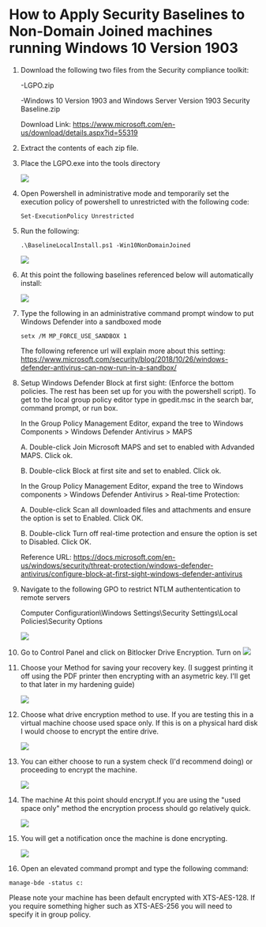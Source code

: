 # How to Apply Security Baselines to Non-Domain Joined machines running Windows 10 Version 1903

1. Download the following two files from the Security compliance toolkit:

   -LGPO.zip
   
   -Windows 10 Version 1903 and Windows Server Version 1903 Security Baseline.zip
   
   Download Link: https://www.microsoft.com/en-us/download/details.aspx?id=55319
   
2. Extract the contents of each zip file. 
 
3. Place the LGPO.exe into the tools directory

   ![](https://github.com/rootsecdev/Microsoft-Blue-Forest/blob/master/Screenshots/StandAloneHardening1903-1.PNG)
  
4. Open Powershell in administrative mode and temporarily set the execution policy of powershell to unrestricted with the following code:

   ```
   Set-ExecutionPolicy Unrestricted
   ```
   
5. Run the following:

   ```
   .\BaselineLocalInstall.ps1 -Win10NonDomainJoined
   ```

     
   ![](https://github.com/rootsecdev/Microsoft-Blue-Forest/blob/master/Screenshots/StandAloneHardening1903-2.PNG)
   
6. At this point the following baselines referenced below will automatically install:
 
   ![](https://github.com/rootsecdev/Microsoft-Blue-Forest/blob/master/Screenshots/StandAloneHardening1903-3.PNG)
   
 
9. Type the following in an administrative command prompt window to put Windows Defender into a sandboxed mode

    ```
    setx /M MP_FORCE_USE_SANDBOX 1
    ```
    The following reference url will explain more about this setting: https://www.microsoft.com/security/blog/2018/10/26/windows-defender-antivirus-can-now-run-in-a-sandbox/
    
 10. Setup Windows Defender Block at first sight: (Enforce the bottom policies. The rest has been set up for you with the powershell script). To get to the local group policy editor type in gpedit.msc in the search bar, command prompt, or run box.
 
     In the Group Policy Management Editor, expand the tree to Windows Components > Windows Defender Antivirus > MAPS
     
     A. Double-click Join Microsoft MAPS and set to enabled with Advanded MAPS. Click ok.
     
     B. Double-click Block at first site and set to enabled. Click ok. 
     
     In the Group Policy Management Editor, expand the tree to Windows components > Windows Defender Antivirus > Real-time Protection:
     
     A. Double-click Scan all downloaded files and attachments and ensure the option is set to Enabled. Click OK.
     
     B. Double-click Turn off real-time protection and ensure the option is set to Disabled. Click OK.
     
     Reference URL: https://docs.microsoft.com/en-us/windows/security/threat-protection/windows-defender-antivirus/configure-block-at-first-sight-windows-defender-antivirus
    
 
     
 11. Navigate to the following GPO to restrict NTLM authententication to remote servers
 
     Computer Configuration\Windows Settings\Security Settings\Local Policies\Security Options

     ![](https://github.com/rootsecdev/Microsoft-Blue-Forest/blob/master/Screenshots/StdAloneSec7.PNG)
     
 12. Go to Control Panel and click on Bitlocker Drive Encryption. Turn on 
     ![](https://github.com/rootsecdev/Microsoft-Blue-Forest/blob/master/Screenshots/StandAloneHardening1903-4.PNG)
     
 13. Choose your Method for saving your recovery key. (I suggest printing it off using the PDF printer then encrypting with an asymetric key. I'll get to that later in my hardening guide)
 
     ![](https://github.com/rootsecdev/Microsoft-Blue-Forest/blob/master/Screenshots/StandAloneHardening1903-5.PNG)
     
 14. Choose what drive encryption method to use. If you are testing this in a virtual machine choose used space only. If this is on a physical hard disk I would choose to encrypt the entire drive.
 
     ![](https://github.com/rootsecdev/Microsoft-Blue-Forest/blob/master/Screenshots/StandAloneHardening1903-6.PNG)
     
 15. You can either choose to run a system check (I'd recommend doing) or proceeding to encrypt the machine. 
 
     ![](https://github.com/rootsecdev/Microsoft-Blue-Forest/blob/master/Screenshots/StandAloneHardening1903-8.PNG)
     
 16. The machine At this point should encrypt.If you are using the "used space only" method the encryption process should go relatively quick.
 
     ![](https://github.com/rootsecdev/Microsoft-Blue-Forest/blob/master/Screenshots/StandAloneHardening1903-9.PNG)
     
 17. You will get a notification once the machine is done encrypting.
 
     ![](https://github.com/rootsecdev/Microsoft-Blue-Forest/blob/master/Screenshots/StandAloneHardening1903-10.PNG)
     
 18. Open an elevated command prompt and type the following command:
 
 ```
 manage-bde -status c:
 ```
 
 Please note your machine has been default encrypted with XTS-AES-128. If you require something higher such as XTS-AES-256 you will need to specify it in group policy. 
 
     
